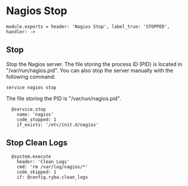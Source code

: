 
# Nagios Stop

    module.exports = header: 'Nagios Stop', label_true: 'STOPPED', handler: ->

## Stop

Stop the Nagios server. The file storing the process ID (PID) is located in
"/var/run/nagios.pid". You can also stop the server manually with the following
command:

```
service nagios stop
```

The file storing the PID is "/var/run/nagios.pid".

      @service.stop
        name: 'nagios'
        code_stopped: 1
        if_exists: '/etc/init.d/nagios'

## Stop Clean Logs

      @system.execute
        header: 'Clean Logs'
        cmd: 'rm /var/log/nagios/*'
        code_skipped: 1
        if: @config.ryba.clean_logs
